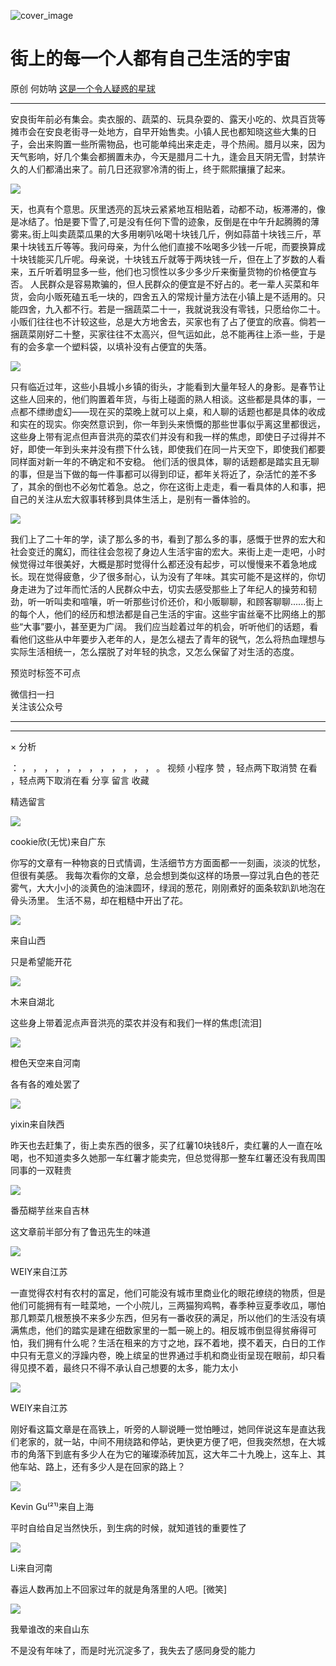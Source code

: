 ![cover_image](https://mmbiz.qpic.cn/mmbiz_jpg/UF0iaTnc0u75l8DDM48Aw8AMia88jQjhjfCibIP53EFaE43ibIFAP8lJd83NBHaH369nTE86sRR1FbmBTia9w1JKDjg/0?wx_fmt=jpeg)

#  街上的每一个人都有自己生活的宇宙

原创  何妨呐  [ 这是一个令人疑惑的星球 ](javascript:void\(0\);)

__ _ _ _ _

安良街年前必有集会。卖衣服的、蔬菜的、玩具杂耍的、露天小吃的、炊具百货等摊市会在安良老街寻一处地方，自早开始售卖。小镇人民也都知晓这些大集的日子，会出来购置一些所需物品，也可能单纯出来走走，寻个热闹。腊月以来，因为天气影响，好几个集会都搁置未办，今天是腊月二十九，逢会且天阴无雪，封禁许久的人们都涌出来了。前几日还寂寥冷清的街上，终于熙熙攘攘了起来。

![](https://mmbiz.qpic.cn/mmbiz_jpg/UF0iaTnc0u75l8DDM48Aw8AMia88jQjhjfFbLrSIicGKtr8gt3LZdibwgkfibPliborPSmHoX7v6UzbDvthibMT4RzUbQ/640?wx_fmt=jpeg&from=appmsg)

天，也真有个意思。灰里透亮的瓦块云紧紧地互相贴着，动都不动，板滞滞的，像是冰结了。怕是要下雪了,可是没有任何下雪的迹象，反倒是在中午升起腾腾的薄雾来｡街上叫卖蔬菜瓜果的大多用喇叭吆喝十块钱几斤，例如蒜苗十块钱三斤，苹果十块钱五斤等等。我问母亲，为什么他们直接不吆喝多少钱一斤呢，而要换算成十块钱能买几斤呢。母亲说，十块钱五斤就等于两块钱一斤，但在上了岁数的人看来，五斤听着明显多一些，他们也习惯性以多少多少斤来衡量货物的价格便宜与否。
人民群众是容易欺骗的，但人民群众的便宜是不好占的。老一辈人买菜和年货，会向小贩死磕五毛一块的，四舍五入的常规计量方法在小镇上是不适用的。只能四舍，九入都不行。若是一捆蔬菜二十一，我就说我没有零钱，只愿给你二十。小贩们往往也不计较这些，总是大方地舍去，买家也有了占了便宜的欣喜。倘若一捆蔬菜刚好二十整，买家往往不太高兴，但气运如此，总不能再往上添一些，于是有的会多拿一个塑料袋，以填补没有占便宜的失落。

![](https://mmbiz.qpic.cn/mmbiz_jpg/UF0iaTnc0u75l8DDM48Aw8AMia88jQjhjfwrHpoNibAHFT0mQ0CTPlaMQ0Yz75T1qzsich7eCfNQ95fFUDc0fickuNQ/640?wx_fmt=jpeg&from=appmsg)

只有临近过年，这些小县城小乡镇的街头，才能看到大量年轻人的身影。是春节让这些人回来的，他们购置着年货，与街上碰面的熟人相谈。这些都是具体的事，一点都不缥缈虚幻——现在买的菜晚上就可以上桌，和人聊的话题也都是具体的收成和实在的现实。你突然意识到，你一年到头来愤慨的那些世事似乎离这里都很远，这些身上带有泥点但声音洪亮的菜农们并没有和我一样的焦虑，即使日子过得并不好，即使一年到头来并没有攒下什么钱，即使我们在同一片天空下，即使我们都要同样面对新一年的不确定和不安稳。
他们活的很具体，聊的话题都是踏实且无聊的事，但是当下做的每一件事都可以得到印证，都年关将近了，杂活忙的差不多了，其余的倒也不必匆忙着急。总之，你在这街上走走，看一看具体的人和事，把自己的关注从宏大叙事转移到具体生活上，是别有一番体验的。

![](https://mmbiz.qpic.cn/mmbiz_jpg/UF0iaTnc0u75l8DDM48Aw8AMia88jQjhjfjRBibt7iboic08XPEDUTVvUyaNdE9ibed9pib4P95KDmenbgIJDnEZu82mA/640?wx_fmt=jpeg&from=appmsg)

我们上了二十年的学，读了那么多的书，看到了那么多的事，感慨于世界的宏大和社会变迁的魔幻，而往往会忽视了身边人生活宇宙的宏大。来街上走一走吧，小时候觉得过年很美好，大概是那时觉得什么都还没有起步，可以慢慢来不着急地成长。现在觉得疲惫，少了很多耐心，认为没有了年味。其实可能不是这样的，你切身走进为了过年而忙活的人民群众中去，切实去感受那些上了年纪人的操劳和韧劲，听一听叫卖和喧嚷，听一听那些讨价还价，和小贩聊聊，和顾客聊聊......街上的每个人，他们的经历和想法都是自己生活的宇宙。这些宇宙丝毫不比网络上的那些“大事”要小，甚至更为广阔。
我们应当趁着过年的机会，听听他们的话题，看看他们这些从中年要步入老年的人，是怎么褪去了青年的锐气，怎么将热血理想与实际生活相统一，怎么摆脱了对年轻的执念，又怎么保留了对生活的态度。

  

预览时标签不可点

微信扫一扫  
关注该公众号





****



****



×  分析

：  ，  ，  ，  ，  ，  ，  ，  ，  ，  ，  ，  ，  。  视频  小程序  赞  ，轻点两下取消赞  在看  ，轻点两下取消在看
分享  留言  收藏

精选留言

![](http://wx.qlogo.cn/mmopen/n6tINRGwUZVScVvs50rTE0UV0y9LVaOYNOL3UTBLo3m1OYY1ictVgprhedfRTiaIyJQhxkdeVfA6SW4h5uu4iaQz2t4PGmibGf6yIurdKh8T9ibZ2SriaDQ6KSp0CslLW8J7ot/64)

cookie欣(无忧)来自广东

   你写的文章有一种物哀的日式情调，生活细节方方面面都一一刻画，淡淡的忧愁，但很有美感。
我每次看你的文章，总会想到类似这样的场景––穿过乳白色的苍茫雾气，大大小小的淡黄色的油沫圆环，绿润的葱花，刚刚煮好的面条软趴趴地泡在骨头汤里。
生活不易，却在粗糙中开出了花。

![](http://wx.qlogo.cn/mmopen/n6tINRGwUZV8ibyjkRRayiaeiblOBicAiapuzU9nylXb37KhDRUvNlfrEBXVcJTiaYdRwsfteQFy66oueTkcUxiaTqicXQ412QbBl1m1C2JWtGNBskeRKG3TL9uNtuiclWn5w1h2z/64)

来自山西

只是希望能开花

![](http://wx.qlogo.cn/mmopen/KHvxKg8z8Eg50J0KKsVoEgKibKMM7ZTkEE2tzTuCKGCL5XJvkDLdeRJhUvCPHMzf6j1ruBTVJTMdJiby4HiamUbvlveZkBlSrHicPbrvyL542ia8CG1IEwsfibVicRpRv7Q5ILP/64)

木来自湖北

这些身上带着泥点声音洪亮的菜农并没有和我们一样的焦虑[流泪]

![](http://wx.qlogo.cn/mmopen/KHvxKg8z8EjkIxQcojCESaqpDPJ2IuCPGI7l3SQdITLkwmTYn9qV9uGia3SbtJt6nIUF8eicQSSs1wPUhMee5ibpicanuoeUiaeiao/64)

橙色天空来自河南

各有各的难处罢了

![](http://wx.qlogo.cn/mmopen/n6tINRGwUZXmGYAdhm5Be1Bb5yTiaT9CTyP7n8nAskA00uk7MFU2Kre7fYC4ibg83cH2GrkohMbRQDUNdXZQSsR58Ot5O6Q9u1/64)

yixin来自陕西

昨天也去赶集了，街上卖东西的很多，买了红薯10块钱8斤，卖红薯的人一直在吆喝，也不知道卖多久她那一车红薯才能卖完，但总觉得那一整车红薯还没有我周围同事的一双鞋贵

![](http://wx.qlogo.cn/mmopen/PiajxSqBRaEIHeGjCr8vU5ZBwNHfDneNQEMI8QoTQ3tmmWrHGxsDeUIN3R97ZNuxwZGDKdDkEIVhLH2gmibY6xSe99oeGvXdjxor1JibhYQvQppraPFyqqt8BFh9jYUgIibL/64)

番茄糊芋丝来自吉林

这文章前半部分有了鲁迅先生的味道

![](http://wx.qlogo.cn/mmopen/MtYLewAwpylN9oCH6crb2tiaxz0EmNq90WvqDc2fXKarJESlB0mVCTJHpMgtEnqX49YqvUicLicicjSBdm9VkriakjTmklAZPkGa6/64)

WEIY来自江苏

一直觉得农村有农村的富足，他们可能没有城市里商业化的眼花缭绕的物质，但是他们可能拥有有一畦菜地，一个小院儿，三两猫狗鸡鸭，春季种豆夏季收瓜，哪怕那几颗菜几根葱换不来多少东西，但另有一番收获的满足，所以他们的生活没有填满焦虑，他们的踏实是建在细数家里的一瓢一碗上的。相反城市倒显得贫瘠得可怕，我们拥有什么呢？生活在租来的方寸之地，踩不着地，摸不着天，白日的工作中只有无意义的浮躁内卷，晚上缤呈的世界通过手机和商业街呈现在眼前，却只看得见摸不着，最终只不得不承认自己想要的太多，能力太小

![](http://wx.qlogo.cn/mmopen/MtYLewAwpylN9oCH6crb2tiaxz0EmNq90WvqDc2fXKarJESlB0mVCTJHpMgtEnqX49YqvUicLicicjSBdm9VkriakjTmklAZPkGa6/64)

WEIY来自江苏

刚好看这篇文章是在高铁上，听旁的人聊说睡一觉怕睡过，她同伴说这车是直达我们老家的，就一站，中间不用绕路和停站，更快更方便了吧，但我突然想，在大城市的角落下到底有多少人在为它的璀璨添砖加瓦，这大年二十九晚上，这车上、其他车站、路上，还有多少人是在回家的路上？

![](http://wx.qlogo.cn/mmopen/O9pEic1aHxeZlvcWqNc7rvzeUOMbIOBG0ia70mM7uzVA9I8dD0tv6NAoryGlqG3EIvJHMnzriaNYRMdKtMoPZrTqPRzq7rq5L9xDRSiboiaqWeCceMwpgNFQdcpicAXaibBQykI/64)

Kevin Gu⁽²¹⁾来自上海

平时自给自足当然快乐，到生病的时候，就知道钱的重要性了

![](http://wx.qlogo.cn/mmopen/k0Ue4mIpaV8OukncMbTLfNcw0wVqsZn61jJ4lWAIWcGqegBL4gmsibtTGicOAHxCJHwKDhhGhia6HtkWQwOoZleVXTe99aXDxR5/64)

Li来自河南

春运人数再加上不回家过年的就是角落里的人吧。[微笑]

![](http://wx.qlogo.cn/mmopen/n6tINRGwUZXyIdicgLnQjicFcsCAxUpz0VkGSyVP9P4n9m3sseYaCwfWKsEjQJ1QB5hXHkFpaASgQ3f2ic3CqJSKIeh1PQCG9T3LBic8meOB2wFJIxcN6HpCjGhWgAsUZwdV/64)

我晕谁改的来自山东

不是没有年味了，而是时光沉淀多了，我失去了感同身受的能力


